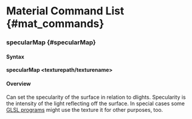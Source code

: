 # Material Command List {#mat_commands}

### specularMap {#specularMap}

#### Syntax

**specularMap <texturepath/texturename>**

#### Overview

Can set the specularity of the surface in relation to dlights.
Specularity is the intensity of the light reflecting off the surface. In
special cases some [GLSL programs](Shaders) might use the
texture it for other purposes, too.
